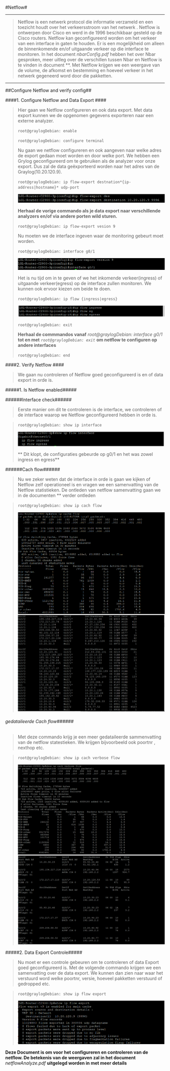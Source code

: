 #Netflow#


---

>Netflow is een netwerk protocol die informatie verzameld en een toezicht houdt over het verkeersstroom van het netwerk . Netflow is ontwerpen door Cisco en werd in de 1996 beschikbaar gesteld op de Cisco routers. Netflow kan geconfigureerd worden om het verkeer van een interface in gaten te houden. Er is een mogelijkheid om alleen de binnenkomende en/of uitgaande verkeer op die interface te monitoren. In het document *nbarConfig.pdf* hebben het over Nbar gesproken, meer uitleg over de verschillen tussen Nbar en Netflow is te vinden in document **. Met Netflow krijgen we een weergave van de volume, de afkomst en bestemming en hoeveel verkeer in het netwerk gegeneerd word door die pakketten.

---

##Configure Netflow and verify config##

####1. Configure Netflow and Data Export ####
>Hier gaan we Netflow configureren en ook data export. Met data export kunnen we de opgenomen gegevens exporteren naar een externe analyzer.
>
>`root@graylogDebian: enable `
>
>`root@graylogDebian: configure terminal`
>
>Nu gaan we netflow configureren en ook aangeven naar welke adres de export gedaan moet worden en door welke port. We hebben een Grylog geconfigureerd om te gebruiken als de analyzer voor onze export. Dus zal de data geëxporteerd worden naar het adres van de Graylog(10.20.120.9).
>
>`root@graylogDebian: ip flow-export destnation*{ip-address|hostname}* udp-port`
>
>![](dataexport.png)
>
>**Herhaal de vorige commando als je data export naar verschillende analyzers en/of via andere porten wild sturen.**
>
>`root@graylogDebian: ip flow-export vesion 9`
>
>Nu moeten we de interface ingeven waar de monitoring gebeurt moet worden.
>
>`root@graylogDebian: interface g0/1`
>
>![](netflowInterface.png)
>
>Het is nu tijd om in te geven of we het inkomende verkeer(ingress) of uitgaande verkeer(egress) op de interface zullen monitoren.  We kunnen ook ervoor kiezen om beide te doen.
>
>`root@graylogDebian: ip flow {ingress|egress}`
>
>![](flowIgEgg.png)
>
>`root@graylogDebian: exit`
>
>**Herhaal de commmandos vanaf** *root@graylogDebian: interface g0/1* **tot en met** *`root@graylogDebian: exit`* **om netflow te configuren op andere interfaces**
>
>`root@graylogDebian: end`

####2. Verify Netflow ####
>We gaan nu controleren of Netflow goed geconfigureerd is en of data export in orde is.


#####1. Is Netflow enabled#####

######Interface check######
>Eerste manier om dit te controleren is de interface, we controleren of de interface waarop we Netflow geconfigureerd hebben in orde is.

>`root@graylogDebian: show ip interface`
>
>![](netfloShowInterface.png)
>
>** Dit klopt, de configuraties gebeurde op g0/1 en het was zowel ingress en egress**

######Cach flow######
>Nu we zeker weten dat de interface in orde is gaan we kijken of Netflow zelf operationeel is en vragen we een samenvatting van de Netflow statistieken. De ontleden van netflow samenvatting gaan we in de documenten ** verder ontleden

>`root@graylogDebian: show ip cach flow`
>
>![](showCachFlowDeel1.png)
>![](showCachFlowDeel2.png)


###### gedataileerde Cach flow######
>Met deze commando krijg je een meer gedataileerde sammenvatting van de netflow statestieken. We krijgen bijvoorbeeld ook poortnr , nexthop etc.

>`root@graylogDebian: show ip cach verbose flow`
>
>![](showCachVerboseFlowDeel1.png)
>![](showCachVerboseFlowDeel2.png)


#####2. Data Export Controle#####
>Nu moet er een controle gebeuren om te controleren of data Export goed geconfigureerd is. Met de volgende commando krijgen we een samenvatting over de data export. We kunnen dan zien naar waar het verstuurd word welke poortnr, versie, hoeveel pakketten verstuurd of gedropped etc.

>`root@graylogDebian: show ip flow export`
>
>![](dataExportCheck.png)


**Deze Document is om voor het configureren en controleren van de netflow. De betekenis van de weergaven zal in het document** *netflowAnalyze.pdf*  **uitgelegd worden in met meer details**


	



